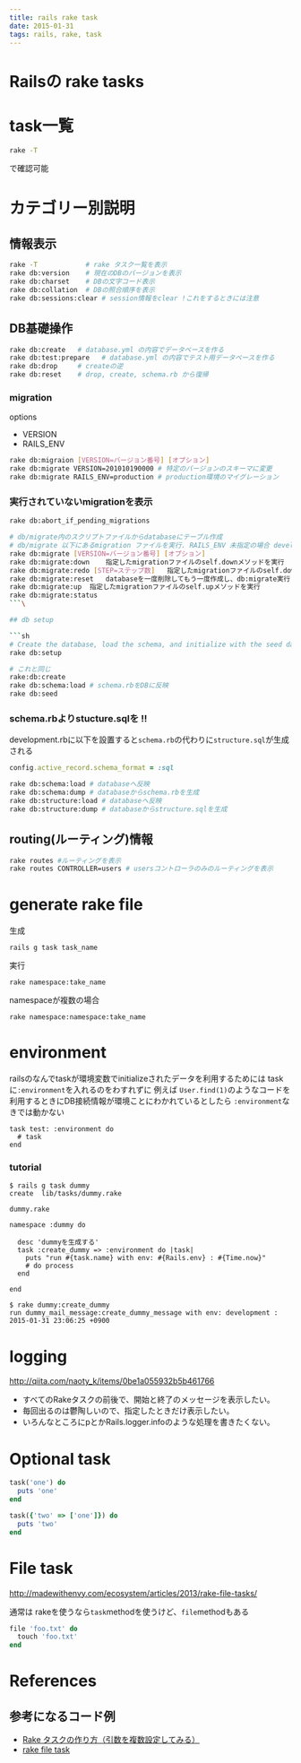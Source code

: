 ```yaml
---
title: rails rake task
date: 2015-01-31
tags: rails, rake, task
---
```


Railsの rake tasks
====================

# task一覧

```sh
rake -T
```
で確認可能

# カテゴリー別説明

## 情報表示

```sh
rake -T            # rake タスク一覧を表示
rake db:version    # 現在のDBのバージョンを表示
rake db:charset    # DBの文字コード表示
rake db:collation  # DBの照合順序を表示
rake db:sessions:clear # session情報をclear !これをするときには注意
```

## DB基礎操作

```sh
rake db:create   # database.yml の内容でデータベースを作る
rake db:test:prepare   # database.yml の内容でテスト用データベースを作る
rake db:drop     # createの逆
rake db:reset    # drop, create, schema.rb から復帰
```

### migration

options

+ VERSION
+ RAILS_ENV

```sh
rake db:migraion [VERSION=バージョン番号] [オプション]
rake db:migrate VERSION=201010190000 # 特定のバージョンのスキーマに変更
rake db:migrate RAILS_ENV=production # production環境のマイグレーション
```




### 実行されていないmigrationを表示

```sh
rake db:abort_if_pending_migrations
```

```sh
# db/migrate内のスクリプトファイルからdatabaseにテーブル作成
# db/migrate 以下にあるmigration ファイルを実行. RAILS_ENV 未指定の場合 development 環境のみに行われる.
rake db:migrate [VERSION=バージョン番号] [オプション]
rake db:migrate:down	指定したmigrationファイルのself.downメソッドを実行
rake db:migrate:redo [STEP=ステップ数]	指定したmigrationファイルのself.downメソッドを実行
rake db:migrate:reset	databaseを一度削除してもう一度作成し、db:migrate実行
rake db:migrate:up	指定したmigrationファイルのself.upメソッドを実行
rake db:migrate:status
```\

## db setup

```sh
# Create the database, load the schema, and initialize with the seed data (use db:reset to also drop the db first)
rake db:setup

# これと同じ
rake:db:create
rake db:schema:load # schema.rbをDBに反映
rake db:seed
```

### schema.rbよりstucture.sqlを !!

development.rbに以下を設置すると`schema.rb`の代わりに`structure.sql`が生成される
```ruby
config.active_record.schema_format = :sql
```

```sh
rake db:schema:load # databaseへ反映
rake db:schema:dump # databaseからschema.rbを生成
rake db:structure:load # databaseへ反映
rake db:structure:dump # databaseからstructure.sqlを生成
```

## routing(ルーティング)情報

```sh
rake routes #ルーティングを表示
rake routes CONTROLLER=users # usersコントローラのみのルーティングを表示
```


# generate rake file

生成

`rails g task task_name`

実行

`rake namespace:take_name`

namespaceが複数の場合

`rake namespace:namespace:take_name`

# environment

railsのなんでtaskが環境変数でinitializeされたデータを利用するためには
taskに`:environment`を入れるのをわすれずに
例えば `User.find(1)`のようなコードを利用するときにDB接続情報が環境ことにわかれているとしたら
`:environment`なきでは動かない

```
task test: :environment do
  # task
end
```


### tutorial

```
$ rails g task dummy
create  lib/tasks/dummy.rake
```

`dummy.rake`

```
namespace :dummy do

  desc 'dummyを生成する'
  task :create_dummy => :environment do |task|
    puts "run #{task.name} with env: #{Rails.env} : #{Time.now}"
    # do process
  end

end
```

```
$ rake dummy:create_dummy
run dummy_mail_message:create_dummy_message with env: development : 2015-01-31 23:06:25 +0900
```

# logging

<http://qiita.com/naoty_k/items/0be1a055932b5b461766>

+ すべてのRakeタスクの前後で、開始と終了のメッセージを表示したい。
+ 毎回出るのは鬱陶しいので、指定したときだけ表示したい。
+ いろんなところにpとかRails.logger.infoのような処理を書きたくない。

# Optional task


```ruby
task('one') do
  puts 'one'
end

task({'two' => ['one']}) do
  puts 'two'
end
```

# File task

<http://madewithenvy.com/ecosystem/articles/2013/rake-file-tasks/>

通常は rakeを使うなら`task`methodを使うけど、`file`methodもある


```ruby
file 'foo.txt' do
  touch 'foo.txt'
end
```




# References

## 参考になるコード例

+ [Rake タスクの作り方（引数を複数設定してみる）](http://qiita.com/yoshiokaCB/items/c97ba878469701c3d99b)
+ [rake file task](http://madewithenvy.com/ecosystem/articles/2013/rake-file-tasks/)
